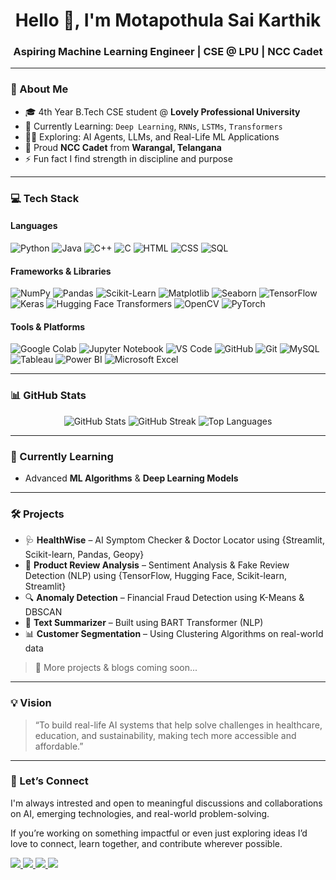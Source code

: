 <h1 align="center">Hello 👋, I'm Motapothula Sai Karthik</h1>
<h3 align="center">Aspiring Machine Learning Engineer | CSE @ LPU | NCC Cadet </h3>


---

### 🚀 About Me

- 🎓 4th Year B.Tech CSE student @ **Lovely Professional University**
- 🌱 Currently Learning: `Deep Learning`, `RNNs`, `LSTMs`, `Transformers`
- 🧑‍🔬 Exploring: AI Agents, LLMs, and Real-Life ML Applications
- 🫡 Proud **NCC Cadet** from **Warangal, Telangana**
- ⚡ Fun fact I find strength in discipline and purpose

---

###  💻 Tech Stack

#### Languages
![Python](https://img.shields.io/badge/-Python-3776AB?style=for-the-badge&logo=python&logoColor=white)
![Java](https://img.shields.io/badge/-Java-007396?style=for-the-badge&logo=java&logoColor=white)
![C++](https://img.shields.io/badge/-C++-00599C?style=for-the-badge&logo=c%2B%2B&logoColor=white)
![C](https://img.shields.io/badge/-C-00599C?style=for-the-badge&logo=c&logoColor=white)
![HTML](https://img.shields.io/badge/-HTML5-E34F26?style=for-the-badge&logo=html5&logoColor=white)
![CSS](https://img.shields.io/badge/-CSS3-1572B6?style=for-the-badge&logo=css3&logoColor=white)
![SQL](https://img.shields.io/badge/-SQL-003B57?style=for-the-badge&logo=mysql&logoColor=white)

#### Frameworks & Libraries
![NumPy](https://img.shields.io/badge/-NumPy-013243?style=for-the-badge&logo=numpy&logoColor=white)
![Pandas](https://img.shields.io/badge/-Pandas-150458?style=for-the-badge&logo=pandas)
![Scikit-Learn](https://img.shields.io/badge/-Scikit--Learn-F7931E?style=for-the-badge&logo=scikit-learn&logoColor=white)
![Matplotlib](https://img.shields.io/badge/-Matplotlib-11557c?style=for-the-badge&logo=matplotlib&logoColor=white)
![Seaborn](https://img.shields.io/badge/-Seaborn-1d2951?style=for-the-badge&logo=seaborn&logoColor=white)
![TensorFlow](https://img.shields.io/badge/-TensorFlow-FF6F00?style=for-the-badge&logo=tensorflow&logoColor=white)
![Keras](https://img.shields.io/badge/-Keras-D00000?style=for-the-badge&logo=keras&logoColor=white)
![Hugging Face Transformers](https://img.shields.io/badge/-Transformers-ffcc00?style=for-the-badge&logo=huggingface&logoColor=black)
![OpenCV](https://img.shields.io/badge/-OpenCV-5C3EE8?style=for-the-badge&logo=opencv&logoColor=white)
![PyTorch](https://img.shields.io/badge/-PyTorch-EE4C2C?style=for-the-badge&logo=pytorch&logoColor=white)

#### Tools & Platforms
![Google Colab](https://img.shields.io/badge/-Google%20Colab-F9AB00?style=for-the-badge&logo=googlecolab&logoColor=white)
![Jupyter Notebook](https://img.shields.io/badge/-Jupyter-F37626?style=for-the-badge&logo=jupyter&logoColor=white)
![VS Code](https://img.shields.io/badge/-VS%20Code-007ACC?style=for-the-badge&logo=visual-studio-code&logoColor=white)
![GitHub](https://img.shields.io/badge/-GitHub-181717?style=for-the-badge&logo=github&logoColor=white)
![Git](https://img.shields.io/badge/-Git-F05032?style=for-the-badge&logo=git&logoColor=white)
![MySQL](https://img.shields.io/badge/-MySQL-4479A1?style=for-the-badge&logo=mysql&logoColor=white)
![Tableau](https://img.shields.io/badge/-Tableau-E97627?style=for-the-badge&logo=tableau&logoColor=white)
![Power BI](https://img.shields.io/badge/-Power%20BI-F2C811?style=for-the-badge&logo=powerbi&logoColor=black)
![Microsoft Excel](https://img.shields.io/badge/-Excel-217346?style=for-the-badge&logo=microsoft-excel&logoColor=white)

---

### 📊 GitHub Stats

<p align="center">
  <img src="https://github-readme-stats.vercel.app/api?username=saikarthik333&show_icons=true&theme=tokyonight" alt="GitHub Stats" />
  <img src="https://github-readme-streak-stats.herokuapp.com?user=saikarthik333&theme=tokyonight&hide_border=true" alt="GitHub Streak" />
  <img src="https://github-readme-stats.vercel.app/api/top-langs/?username=saikarthik333&layout=compact&theme=tokyonight" alt="Top Languages" />
</p>

---

### 🧠 Currently Learning

- Advanced **ML Algorithms** & **Deep Learning Models**
  
---

### 🛠️ Projects
  
- 🩺 **HealthWise** – AI Symptom Checker & Doctor Locator using {Streamlit, Scikit-learn, Pandas, Geopy}
- 📝 **Product Review Analysis** – Sentiment Analysis & Fake Review Detection (NLP) using {TensorFlow, Hugging Face, Scikit-learn, Streamlit}
- 🔍 **Anomaly Detection** – Financial Fraud Detection using K-Means & DBSCAN  
- 🧠 **Text Summarizer** – Built using BART Transformer (NLP)  
- 📊 **Customer Segmentation** – Using Clustering Algorithms on real-world data
> 🔗 More projects & blogs coming soon...

---

### 💡 Vision

> “To build real-life AI systems that help solve challenges in healthcare, education, and sustainability, making tech more accessible and affordable.”

---

### 🤝 Let’s Connect

I'm always intrested and open to meaningful discussions and collaborations on AI, emerging technologies, and real-world problem-solving.

If you’re working on something impactful or even just exploring ideas I’d love to connect, learn together, and contribute wherever possible.

<p align="left">
  <a href="mailto:saikarthikmotapothula333@gmail.com">
    <img src="https://img.shields.io/badge/-saikarthikmot@gmail.com-c14438?style=for-the-badge&logo=Gmail&logoColor=white" />
  </a>
  <a href="https://www.linkedin.com/in/saikarthik333/" target="_blank">
    <img src="https://img.shields.io/badge/-LinkedIn-blue?style=for-the-badge&logo=Linkedin&logoColor=white" />
  </a>
  <a href="https://github.com/saikarthik333">
    <img src="https://img.shields.io/badge/-GitHub-black?style=for-the-badge&logo=github&logoColor=white" />
  </a>
  <a href="https://instagram.com/saikarthikmotapothula" target="_blank">
  <img src="https://img.shields.io/badge/-Instagram-E4405F?style=for-the-badge&logo=instagram&logoColor=white" />
</a>

</p>
